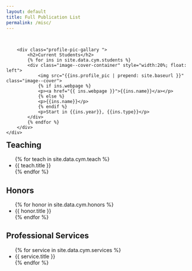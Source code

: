```yaml
---
layout: default
title: Full Publication List
permalink: /misc/
---
```

<!-- <h2>Current Students</h2>
<ul style="overflow: hidden">
{% for stu in site.data.cym.stu %}
  <li>{{ stu.title }}</li>
{% endfor %}
</ul> -->

<div>
    <div style="width:100%; float: left">
        <!-- <h2>Instructors</h2> -->
        <!-- <div class="image--cover-container">
            <img src="{{site.data.people.instructor.profile_pic | prepend: site.baseurl }}" class="image--cover">
            <p>{{site.data.people.instructor.name}}</p>
        </div> -->

        <div class="profile-pic-gallary ">
            <h2>Current Students</h2>
            {% for ins in site.data.cym.students %}
            <div class="image--cover-container" style="width:20%; float: left">
                <img src="{{ins.profile_pic | prepend: site.baseurl }}" class="image--cover">
                {% if ins.webpage %}
                <p><a href="{{ ins.webpage }}">{{ins.name}}</a></p>
                {% else %}
                <p>{{ins.name}}</p>
                {% endif %}
                <p>Start in {{ins.year}}, {{ins.type}}</p>
            </div>
            {% endfor %}
        </div>
    </div>
</div>

<h2>Teaching</h2>
<ul style="overflow: hidden">
{% for teach in site.data.cym.teach %}
  <li>{{ teach.title }}</li>
{% endfor %}
</ul>

<h2>Honors</h2>

<ul style="overflow: hidden">
{% for honor in site.data.cym.honors %}
  <li>{{ honor.title }}</li>
{% endfor %}
</ul>

<!-- 
<h2>Invited Talks</h2>

<ul style="overflow: hidden">
{% for talk in site.data.cym.talks %}
  <li>{{ talk.title }}</li>
{% endfor %}
</ul> -->


<h2>Professional Services</h2>

<ul style="overflow: hidden">
{% for service in site.data.cym.services %}
  <li>{{ service.title }}</li>
{% endfor %}
</ul>